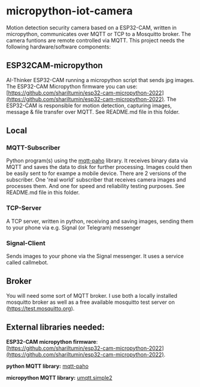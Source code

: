 # micropython-iot-camera

Motion detection security camera based on a ESP32-CAM, written in micropython, communicates over MQTT or TCP to a Mosquitto broker. The camera funtions are remote controlled via MQTT. This project needs the following hardware/software components:

## ESP32CAM-micropython
AI-Thinker ESP32-CAM running a micropython script that sends jpg images. The ESP32-CAM Micropython firmware you can use: [https://github.com/shariltumin/esp32-cam-micropython-2022](https://github.com/shariltumin/esp32-cam-micropython-2022). The ESP32-CAM is responsible for motion detection, capturing images, message & file transfer over MQTT. See README.md file in this folder.

## Local
### MQTT-Subscriber
Python program(s) using the [mqtt-paho](https://pypi.org/project/paho-mqtt/) library. It receives binary data via MQTT and saves the data to disk for further processing. Images could then be easily sent to for exampe a mobile device. There are 2 versions of the subscriber. One 'real world' subscriber that receives camera images and processes them. And one for speed and reliability testing purposes. See README.md file in this folder.

### TCP-Server
A TCP server, written in python, receiving and saving images, sending them to your phone via e.g. Signal (or Telegram) messenger

### Signal-Client
Sends images to your phone via the Signal messenger. It uses a service called callmebot.

## Broker
You will need some sort of MQTT broker. I use both a locally installed mosquitto broker as well as a free available mosquitto test server on (https://test.mosquitto.org).


## External libraries needed:

__ESP32-CAM micropython firmware__: 
[https://github.com/shariltumin/esp32-cam-micropython-2022](https://github.com/shariltumin/esp32-cam-micropython-2022). 

__python MQTT library:__
[mqtt-paho](https://pypi.org/project/paho-mqtt/)

__micropython MQTT library:__
[umqtt.simple2](https://github.com/fizista/micropython-umqtt.simple2)

